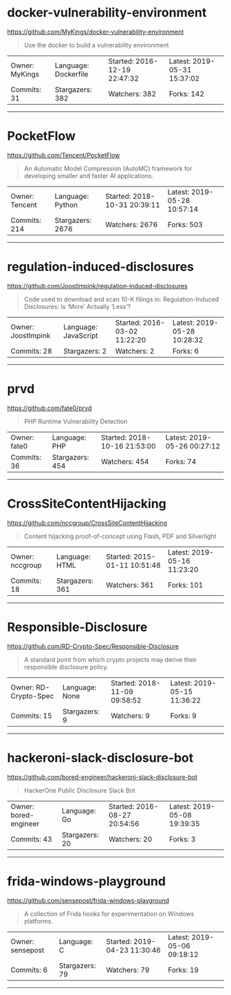 # docker-vulnerability-environment

https://github.com/MyKings/docker-vulnerability-environment
<blockquote>
Use the docker to build a vulnerability environment
</blockquote>

<table>
<tr><td>Owner: MyKings</td>
    <td>Language: Dockerfile</td>
    <td>Started: 2016-12-19 22:47:32</td>
    <td>Latest: 2019-05-31 15:37:02</td></tr>
<tr><td>Commits: 31</td>
    <td>Stargazers: 382</td>
    <td>Watchers: 382</td>
    <td>Forks: 142</td></tr>
</table>

---

# PocketFlow

https://github.com/Tencent/PocketFlow
<blockquote>
An Automatic Model Compression (AutoMC) framework for developing smaller and faster AI applications.
</blockquote>

<table>
<tr><td>Owner: Tencent</td>
    <td>Language: Python</td>
    <td>Started: 2018-10-31 20:39:11</td>
    <td>Latest: 2019-05-28 10:57:14</td></tr>
<tr><td>Commits: 214</td>
    <td>Stargazers: 2676</td>
    <td>Watchers: 2676</td>
    <td>Forks: 503</td></tr>
</table>

---

# regulation-induced-disclosures

https://github.com/JoostImpink/regulation-induced-disclosures
<blockquote>
Code used to download and scan 10-K filings in: Regulation-Induced Disclosures: Is ‘More’ Actually ‘Less’?
</blockquote>

<table>
<tr><td>Owner: JoostImpink</td>
    <td>Language: JavaScript</td>
    <td>Started: 2016-03-02 11:22:20</td>
    <td>Latest: 2019-05-28 10:28:32</td></tr>
<tr><td>Commits: 28</td>
    <td>Stargazers: 2</td>
    <td>Watchers: 2</td>
    <td>Forks: 6</td></tr>
</table>

---

# prvd

https://github.com/fate0/prvd
<blockquote>
PHP Runtime Vulnerability Detection
</blockquote>

<table>
<tr><td>Owner: fate0</td>
    <td>Language: PHP</td>
    <td>Started: 2018-10-16 21:53:00</td>
    <td>Latest: 2019-05-26 00:27:12</td></tr>
<tr><td>Commits: 36</td>
    <td>Stargazers: 454</td>
    <td>Watchers: 454</td>
    <td>Forks: 74</td></tr>
</table>

---

# CrossSiteContentHijacking

https://github.com/nccgroup/CrossSiteContentHijacking
<blockquote>
Content hijacking proof-of-concept using Flash, PDF and Silverlight
</blockquote>

<table>
<tr><td>Owner: nccgroup</td>
    <td>Language: HTML</td>
    <td>Started: 2015-01-11 10:51:48</td>
    <td>Latest: 2019-05-16 11:23:20</td></tr>
<tr><td>Commits: 18</td>
    <td>Stargazers: 361</td>
    <td>Watchers: 361</td>
    <td>Forks: 101</td></tr>
</table>

---

# Responsible-Disclosure

https://github.com/RD-Crypto-Spec/Responsible-Disclosure
<blockquote>
A standard point from which crypto projects may derive their responsible disclosure policy.
</blockquote>

<table>
<tr><td>Owner: RD-Crypto-Spec</td>
    <td>Language: None</td>
    <td>Started: 2018-11-09 09:58:52</td>
    <td>Latest: 2019-05-15 11:36:22</td></tr>
<tr><td>Commits: 15</td>
    <td>Stargazers: 9</td>
    <td>Watchers: 9</td>
    <td>Forks: 9</td></tr>
</table>

---

# hackeroni-slack-disclosure-bot

https://github.com/bored-engineer/hackeroni-slack-disclosure-bot
<blockquote>
HackerOne Public Disclosure Slack Bot
</blockquote>

<table>
<tr><td>Owner: bored-engineer</td>
    <td>Language: Go</td>
    <td>Started: 2016-08-27 20:54:56</td>
    <td>Latest: 2019-05-08 19:39:35</td></tr>
<tr><td>Commits: 43</td>
    <td>Stargazers: 20</td>
    <td>Watchers: 20</td>
    <td>Forks: 3</td></tr>
</table>

---

# frida-windows-playground

https://github.com/sensepost/frida-windows-playground
<blockquote>
A collection of Frida hooks for experimentation on Windows platforms.
</blockquote>

<table>
<tr><td>Owner: sensepost</td>
    <td>Language: C</td>
    <td>Started: 2019-04-23 11:30:46</td>
    <td>Latest: 2019-05-06 09:18:12</td></tr>
<tr><td>Commits: 6</td>
    <td>Stargazers: 79</td>
    <td>Watchers: 79</td>
    <td>Forks: 19</td></tr>
</table>

---

